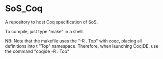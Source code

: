 # SoS_Coq
A repository to host Coq specification of SoS.

To compile, just type "make" in a shell.

NB: Note that the makefile uses the "-R . Top" with coqc, placing all
definitions into t "Top" namespace. Therefore, when launching CoqIDE, 
use the command "coqide -R . Top"